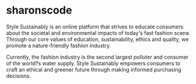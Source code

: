 # sharonscode

Style Sustainably is an online platform that strives to educate consumers about the societal and environmental impacts of today's fast fashion scene. Through our core values of education, sustainability, ethics and quality, we promote a nature-friendly fashion industry.

Currently, the fashion industry is the second largest polluter and consumer of the world?s water supply. Style Sustainably empowers consumers to craft an ethical and greener future through making informed purchasing decisions.
